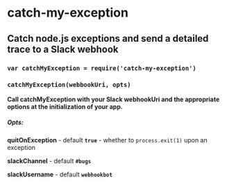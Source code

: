 # catch-my-exception

## Catch node.js exceptions and send a detailed trace to a Slack webhook

### ``var catchMyException = require('catch-my-exception')``

### ``catchMyException(webbookUri, opts)``

**Call catchMyException with your Slack webhookUri and the appropriate options at the initialization of your app.**

##### Opts:

**quitOnException** - default **``true``** - whether to ``process.exit(1)`` upon an exception

**slackChannel** - default **``#bugs``**

**slackUsername** - default **``webhookbot``**

